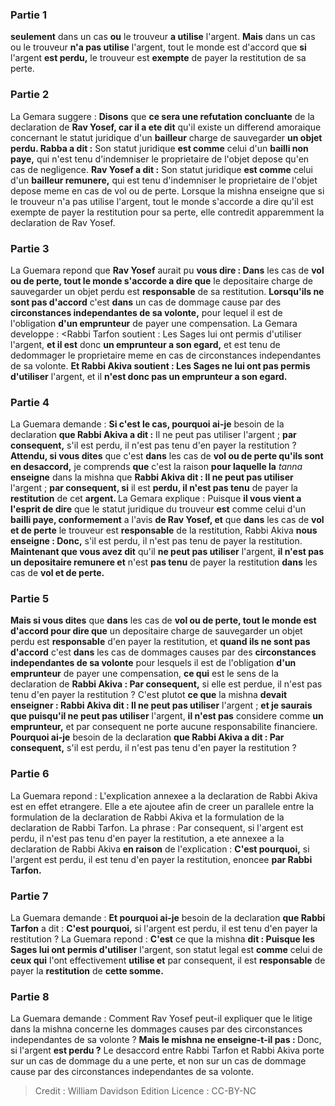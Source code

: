 
### Partie 1
<b>seulement</b> dans un cas <b>ou</b> le trouveur <b>a utilise</b> l'argent. <b>Mais</b> dans un cas ou le trouveur <b>n'a pas utilise</b> l'argent, tout le monde est d'accord que <b>si</b> l'argent <b>est perdu,</b> le trouveur est <b>exempte</b> de payer la restitution de sa perte.

### Partie 2
La Gemara suggere : <b>Disons</b> que <b>ce sera une refutation concluante</b> de la declaration de <b>Rav Yosef, car il a ete dit</b> qu'il existe un differend amoraique concernant le statut juridique d'un <b>bailleur</b> charge de sauvegarder <b>un objet perdu. Rabba a dit :</b> Son statut juridique <b>est comme</b> celui d'un <b>bailli non paye,</b> qui n'est tenu d'indemniser le proprietaire de l'objet depose qu'en cas de negligence. <b>Rav Yosef a dit :</b> Son statut juridique <b>est comme</b> celui d'un <b>bailleur remunere,</b> qui est tenu d'indemniser le proprietaire de l'objet depose meme en cas de vol ou de perte. Lorsque la mishna enseigne que si le trouveur n'a pas utilise l'argent, tout le monde s'accorde a dire qu'il est exempte de payer la restitution pour sa perte, elle contredit apparemment la declaration de Rav Yosef.

### Partie 3
La Guemara repond que <b>Rav Yosef</b> aurait pu <b>vous dire : Dans</b> les cas de <b>vol ou de perte, tout le monde s'accorde a dire que</b> le depositaire charge de sauvegarder un objet perdu est <b>responsable</b> de sa restitution. <b>Lorsqu'ils ne sont pas d'accord</b> c'est <b>dans</b> un cas de dommage cause par des <b>circonstances independantes de sa volonte,</b> pour lequel il est de l'obligation <b>d'un emprunteur</b> de payer une compensation. La Gemara developpe : <Rabbi Tarfon soutient : Les Sages lui ont permis d'utiliser</b> l'argent, <b>et il est</b> donc <b>un emprunteur a son egard,</b> et est tenu de dedommager le proprietaire meme en cas de circonstances independantes de sa volonte. <b>Et Rabbi Akiva soutient : Les Sages ne lui ont pas permis d'utiliser</b> l'argent, et il <b>n'est donc pas un emprunteur a son egard.</b>

### Partie 4
La Guemara demande : <b>Si c'est le cas, pourquoi ai-je</b> besoin de la declaration <b>que Rabbi Akiva a dit :</b> Il ne peut pas utiliser l'argent ; <b>par consequent,</b> s'il est perdu, il n'est pas tenu d'en payer la restitution ? <b>Attendu, si vous dites</b> que c'est <b>dans</b> les cas de <b>vol ou de perte qu'ils sont en desaccord,</b> je comprends <b>que</b> c'est la raison <b>pour laquelle la</b> <i>tanna</i> <b>enseigne</b> dans la mishna que <b>Rabbi Akiva dit : Il ne peut pas utiliser</b> l'argent ; <b>par consequent, si</b> il est <b>perdu, il n'est pas tenu</b> de payer la <b>restitution</b> de cet <b>argent. </b> La Gemara explique : Puisque <b>il vous vient a l'esprit de dire</b> que le statut juridique du trouveur <b>est</b> comme celui d'un <b>bailli paye, conformement</b> a l'avis <b>de Rav Yosef, et</b> que <b>dans</b> les cas de <b>vol et de perte</b> le trouveur est <b>responsable</b> de la restitution, Rabbi Akiva <b>nous enseigne : Donc,</b> s'il est perdu, il n'est pas tenu de payer la restitution. <b>Maintenant que vous avez dit</b> qu'il <b>ne peut pas utiliser</b> l'argent, <b>il n'est pas un depositaire remunere et</b> n'est <b>pas tenu</b> de payer la restitution <b>dans</b> les cas de <b>vol et de perte.</b>

### Partie 5
<b>Mais si vous dites</b> que <b>dans</b> les cas de <b>vol ou de perte, tout le monde est d'accord pour dire que</b> un depositaire charge de sauvegarder un objet perdu est <b>responsable</b> d'en payer la restitution, et <b>quand ils ne sont pas d'accord</b> c'est <b>dans</b> les cas de dommages causes par des <b>circonstances independantes de sa volonte</b> pour lesquels il est de l'obligation <b>d'un emprunteur</b> de payer une compensation, <b>ce qui</b> est le sens de la declaration de <b>Rabbi Akiva : Par consequent,</b> si elle est perdue, il n'est pas tenu d'en payer la restitution ? C'est plutot <b>ce que</b> la mishna <b>devait enseigner : Rabbi Akiva dit : Il ne peut pas utiliser</b> l'argent ; <b>et je saurais que puisqu'il ne peut pas utiliser</b> l'argent, <b>il n'est pas</b> considere comme <b>un emprunteur,</b> et par consequent ne porte aucune responsabilite financiere. <b>Pourquoi ai-je</b> besoin de la declaration <b>que Rabbi Akiva a dit : Par consequent,</b> s'il est perdu, il n'est pas tenu d'en payer la restitution ?

### Partie 6
La Guemara repond : L'explication annexee a la declaration de Rabbi Akiva est en effet etrangere. Elle a ete ajoutee afin de creer un parallele entre la formulation de la declaration de Rabbi Akiva et la formulation de la declaration de Rabbi Tarfon. La phrase : Par consequent, si l'argent est perdu, il n'est pas tenu d'en payer la restitution, a ete annexee a la declaration de Rabbi Akiva <b>en raison</b> de l'explication : <b>C'est pourquoi,</b> si l'argent est perdu, il est tenu d'en payer la restitution, enoncee <b>par Rabbi Tarfon.</b>

### Partie 7
La Guemara demande : <b>Et pourquoi ai-je</b> besoin de la declaration <b>que Rabbi Tarfon</b> a dit : <b>C'est pourquoi,</b> si l'argent est perdu, il est tenu d'en payer la restitution ? La Guemara repond : <b>C'est</b> ce que la mishna <b>dit : Puisque les Sages lui ont permis d'utiliser</b> l'argent, son statut legal est <b>comme</b> celui de <b>ceux qui</b> l'ont effectivement <b>utilise et</b> par consequent, il est <b>responsable</b> de payer la <b>restitution</b> de <b>cette somme.</b>

### Partie 8
La Guemara demande : Comment Rav Yosef peut-il expliquer que le litige dans la mishna concerne les dommages causes par des circonstances independantes de sa volonte ? <b>Mais le mishna ne <b>enseigne-t-il pas</b> : </b> Donc, si l'argent <b>est perdu ?</b> Le desaccord entre Rabbi Tarfon et Rabbi Akiva porte sur un cas de dommage du a une perte, et non sur un cas de dommage cause par des circonstances independantes de sa volonte.

>Credit : William Davidson Edition
>Licence : CC-BY-NC